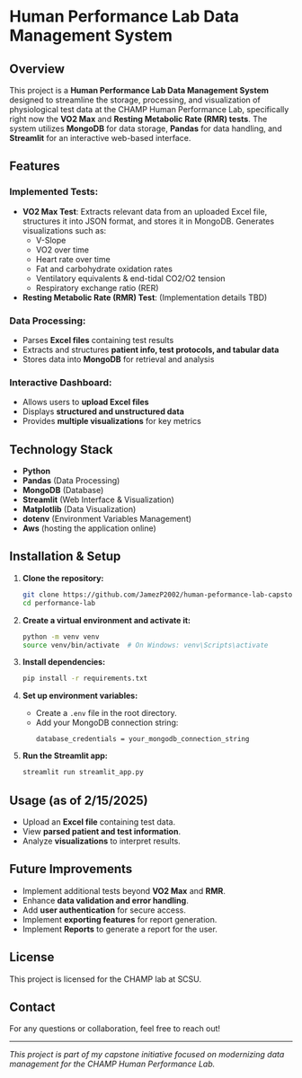 # Human Performance Lab Data Management System

## Overview
This project is a **Human Performance Lab Data Management System** designed to streamline the storage, processing, and visualization of physiological test data at the CHAMP Human Performance Lab, specifically right now the  **VO2 Max** and **Resting Metabolic Rate (RMR) tests**. The system utilizes **MongoDB** for data storage, **Pandas** for data handling, and **Streamlit** for an interactive web-based interface.

## Features
### Implemented Tests:
- **VO2 Max Test**: Extracts relevant data from an uploaded Excel file, structures it into JSON format, and stores it in MongoDB. Generates visualizations such as:
  - V-Slope 
  - VO2 over time
  - Heart rate over time
  - Fat and carbohydrate oxidation rates
  - Ventilatory equivalents & end-tidal CO2/O2 tension
  - Respiratory exchange ratio (RER)
- **Resting Metabolic Rate (RMR) Test**: (Implementation details TBD)

### Data Processing:
- Parses **Excel files** containing test results
- Extracts and structures **patient info, test protocols, and tabular data**
- Stores data into **MongoDB** for retrieval and analysis

### Interactive Dashboard:
- Allows users to **upload Excel files**
- Displays **structured and unstructured data**
- Provides **multiple visualizations** for key metrics

## Technology Stack
- **Python**
- **Pandas** (Data Processing)
- **MongoDB** (Database)
- **Streamlit** (Web Interface & Visualization)
- **Matplotlib** (Data Visualization)
- **dotenv** (Environment Variables Management)
- **Aws** (hosting the application online)

## Installation & Setup
1. **Clone the repository:**
   ```bash
   git clone https://github.com/JamezP2002/human-peformance-lab-capstone.git
   cd performance-lab
   ```

2. **Create a virtual environment and activate it:**
   ```bash
   python -m venv venv
   source venv/bin/activate  # On Windows: venv\Scripts\activate
   ```

3. **Install dependencies:**
   ```bash
   pip install -r requirements.txt
   ```

4. **Set up environment variables:**
   - Create a `.env` file in the root directory.
   - Add your MongoDB connection string:
     ```plaintext
     database_credentials = your_mongodb_connection_string
     ```

5. **Run the Streamlit app:**
   ```bash
   streamlit run streamlit_app.py
   ```

## Usage (as of 2/15/2025)
- Upload an **Excel file** containing test data.
- View **parsed patient and test information**.
- Analyze **visualizations** to interpret results.

## Future Improvements
- Implement additional tests beyond **VO2 Max** and **RMR**.
- Enhance **data validation and error handling**.
- Add **user authentication** for secure access.
- Implement **exporting features** for report generation.
- Implement **Reports** to generate a report for the user. 

## License
This project is licensed for the CHAMP lab at SCSU.

## Contact
For any questions or collaboration, feel free to reach out!

---
*This project is part of my capstone initiative focused on modernizing data management for the CHAMP Human Performance Lab.*

